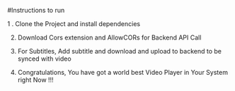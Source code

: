 #Instructions to run 

1 . Clone the Project and install dependencies

2. Download Cors extension and AllowCORs for Backend API Call

3. For Subtitles, Add subtitle and download and upload to backend to be synced with video

4. Congratulations, You have got a world best Video Player in Your System right Now !!!
